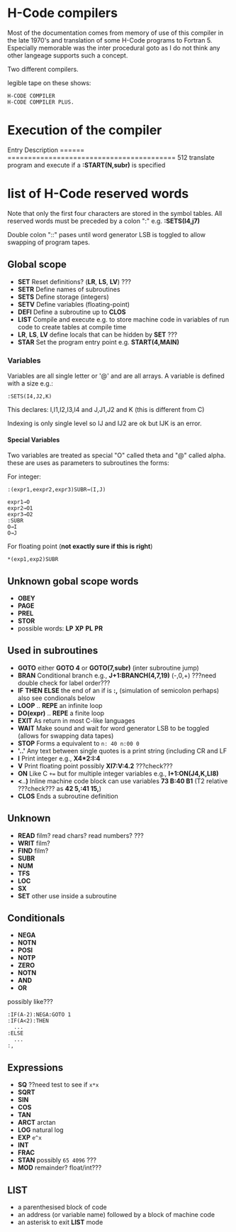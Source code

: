 # H-Code compilers

Most of the documentation comes from memory of use of this compiler in
the late 1970's and translation of some H-Code programs to Fortran 5.
Especially memorable was the inter procedural goto as I do not think
any other langeage supports such a concept.


Two different compilers.

legible tape on these shows:
~~~
H-CODE COMPILER
H-CODE COMPILER PLUS.
~~~

# Execution of the compiler

 Entry  Description
======  =========================================
   512  translate program and execute if a **:START(N,subr)** is specified


# list of H-Code reserved words

Note that only the first four characters are stored in the symbol
tables. All reserved words must be preceded by a colon ":" e.g. **:SETS(I4,j7)**

Double colon "::" pases until word generator LSB is toggled to allow
swapping of program tapes.

## Global scope

* **SET** Reset  definitions?  (**LR**, **LS**, **LV**) ???
* **SETR** Define names of subroutines
* **SETS** Define storage (integers)
* **SETV** Define variables (floating-point)
* **DEFI** Define a subroutine up to **CLOS**
* **LIST** Compile and execute e.g. to store machine code in variables
  of run code to create tables at compile time
* **LR**, **LS**, **LV** define locals that can be hidden by **SET** ???
* **STAR** Set the program entry point e.g. **START(4,MAIN)**

### Variables

Variables are all single letter or '@' and are all arrays.
A variable is defined with a size e.g.:

~~~
:SETS(I4,J2,K)
~~~

This declares: I,I1,I2,I3,I4 and J,J1,J2 and K
(this is different from C)

Indexing is only single level so IJ and IJ2  are ok but IJK is an error.

#### Special Variables

Two variables are treated as special "O" called theta and "@" called alpha.
these are uses as parameters to subroutines the forms:

For integer:
~~~
:(expr1,eexpr2,expr3)SUBR→(I,J)

expr1→O
expr2→O1
expr3→O2
:SUBR
O→I
O→J
~~~

For floating point (**not exactly sure if this is right**)
~~~
*(exp1,exp2)SUBR
~~~


## Unknown gobal scope words

* **OBEY**
* **PAGE**
* **PREL**
* **STOR**
* possible words: **LP** **XP** **PL** **PR**

## Used in subroutines

* **GOTO** either **GOTO 4** or **GOTO(7,subr)** (inter subroutine jump)
* **BRAN** Conditional branch e.g., **J+1:BRANCH(4,7,19)** (-,0,+) ???need double check for label order???
* **IF** **THEN** **ELSE**  the end of an if is **:,** (simulation of semicolon perhaps)
  also see condionals below
* **LOOP** .. **REPE**  an infinite loop
* **DO(expr)** .. **REPE**  a finite loop
* **EXIT** As return in most C-like languages
* **WAIT** Make sound and wait for word generator LSB to be toggled (allows for swapping data tapes)
* **STOP** Forms a equivalent to `n: 40 n:00 0`
* **'..'** Any text between single quotes is a print string (including CR and LF
* **I** Print integer e.g., **X4*2:I:4**
* **V** Print floating point possibly **XI7:V:4.2** ???check???
* **ON** Like C `+=` but for multiple integer variables e.g., **I+1:ON(J4,K,LI8)**
* **<**..**)** Inline machine code block can use variables **73 B:40 B1** (T2 relative ???check??? as **42 5,:41 15,**)
* **CLOS** Ends a subroutine definition

## Unknown

* **READ** film? read chars? read numbers? ???
* **WRIT** film?
* **FIND** film?
* **SUBR**
* **NUM**
* **TFS**
* **LOC**
* **SX**
* **SET** other use inside a subroutine

## Conditionals

* **NEGA**
* **NOTN**
* **POSI**
* **NOTP**
* **ZERO**
* **NOTN**
* **AND**
* **OR**

possibly like???
~~~
:IF(A-2):NEGA:GOTO 1
:IF(A<2):THEN
  ...
:ELSE
  ...
:,
~~~

## Expressions

* **SQ** ??need test to see if `x*x`
* **SQRT**
* **SIN**
* **COS**
* **TAN**
* **ARCT**  arctan
* **LOG** natural log
* **EXP** `e^x`
* **INT**
* **FRAC**
* **STAN** possibly `65 4096`  ???
* **MOD** remainder? float/int???

## LIST

* a parenthesised block of code
* an address (or variable name) followed by a block of machine code
* an asterisk to exit **LIST** mode

